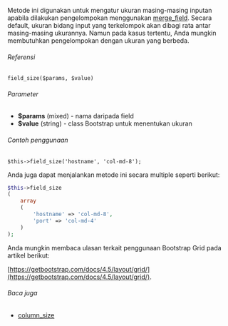 Metode ini digunakan untuk mengatur ukuran masing-masing inputan apabila dilakukan pengelompokan menggunakan [merge_field](./merge_field). Secara default, ukuran bidang input yang terkelompok akan dibagi rata antar masing-masing ukurannya. Namun pada kasus tertentu, Anda mungkin membutuhkan pengelompokan dengan ukuran yang berbeda.

###### Referensi

`field_size($params, $value)`

###### Parameter

* **$params** (mixed) - nama daripada field
* **$value** (string) - class Bootstrap untuk menentukan ukuran

###### Contoh penggunaan

`$this->field_size('hostname', 'col-md-8');`

Anda juga dapat menjalankan metode ini secara multiple seperti berikut:

```php
$this->field_size
(
    array
    (
        'hostname' => 'col-md-8',
        'port' => 'col-md-4'
    )
);
```

Anda mungkin membaca ulasan terkait penggunaan Bootstrap Grid pada artikel berikut:

[https://getbootstrap.com/docs/4.5/layout/grid/](https://getbootstrap.com/docs/4.5/layout/grid/).

###### Baca juga
* [column_size](./column_size)
